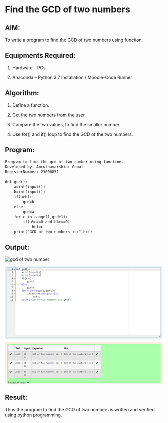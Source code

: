 # Find the GCD of two numbers

## AIM:

To write a program to find the GCD of two numbers using function.

## Equipments Required:

1. Hardware – PCs

2. Anaconda – Python 3.7 Installation / Moodle-Code Runner

## Algorithm:

1. Define a function.

2. Get the two numbers from the user.

3. Compare the two values, to find the smaller number.

4. Use for() and if() loop to find the GCD of the two numbers.

## Program:
```
Program to find the gcd of two number using function.
Developed by: Amruthavarshini Gopal
RegisterNumber: 23000851 

def gcd():
    a=int(input())
    b=int(input())
    if(a>b):
        gcd=b
    else:
        gcd=a
    for c in range(1,gcd+1):
        if(a%c==0 and b%c==0):
            hcf=c
    print("GCD of two numbers is:",hcf)
```

## Output:

![gcd of two number](gcd.png)

![Alt text](gcd1.png)

## Result:

Thus the program to find the GCD of two numbers is written and verified using python programming.
